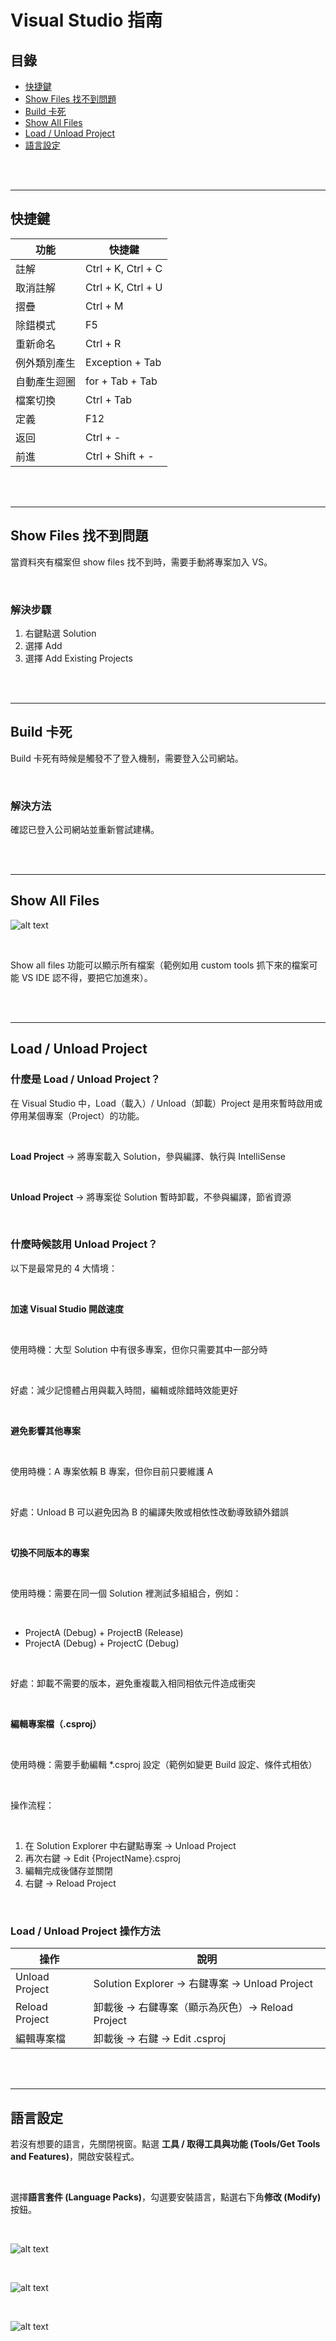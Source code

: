 # Visual Studio 指南

## 目錄
- [快捷鍵](#快捷鍵)
- [Show Files 找不到問題](#show-files-找不到問題)
- [Build 卡死](#build-卡死)
- [Show All Files](#show-all-files)
- [Load / Unload Project](#load--unload-project)
- [語言設定](#語言設定)

<br><br>

---

## 快捷鍵

| 功能 | 快捷鍵 |
|------|-------|
| 註解 | Ctrl + K, Ctrl + C |
| 取消註解 | Ctrl + K, Ctrl + U |
| 摺疊 | Ctrl + M |
| 除錯模式 | F5 |
| 重新命名 | Ctrl + R |
| 例外類別產生 | Exception + Tab |
| 自動產生迴圈 | for + Tab + Tab |
| 檔案切換 | Ctrl + Tab |
| 定義 | F12 |
| 返回 | Ctrl + - |
| 前進 | Ctrl + Shift + - |

<br><br>

---

## Show Files 找不到問題

當資料夾有檔案但 show files 找不到時，需要手動將專案加入 VS。

<br>

### 解決步驟

1. 右鍵點選 Solution
2. 選擇 Add
3. 選擇 Add Existing Projects

<br><br>

---

## Build 卡死

Build 卡死有時候是觸發不了登入機制，需要登入公司網站。

<br>

### 解決方法

確認已登入公司網站並重新嘗試建構。

<br><br>

---

## Show All Files

![alt text](./image.png)

<br>

Show all files 功能可以顯示所有檔案（範例如用 custom tools 抓下來的檔案可能 VS IDE 認不得，要把它加進來）。

<br><br>

---

## Load / Unload Project

### 什麼是 Load / Unload Project？

在 Visual Studio 中，Load（載入）/ Unload（卸載）Project 是用來暫時啟用或停用某個專案（Project）的功能。

<br>

**Load Project** → 將專案載入 Solution，參與編譯、執行與 IntelliSense

<br>

**Unload Project** → 將專案從 Solution 暫時卸載，不參與編譯，節省資源

<br>

### 什麼時候該用 Unload Project？

以下是最常見的 4 大情境：

<br>

**加速 Visual Studio 開啟速度**

<br>

使用時機：大型 Solution 中有很多專案，但你只需要其中一部分時

<br>

好處：減少記憶體占用與載入時間，編輯或除錯時效能更好

<br>

**避免影響其他專案**

<br>

使用時機：A 專案依賴 B 專案，但你目前只要維護 A

<br>

好處：Unload B 可以避免因為 B 的編譯失敗或相依性改動導致額外錯誤

<br>

**切換不同版本的專案**

<br>

使用時機：需要在同一個 Solution 裡測試多組組合，例如：

<br>

- ProjectA (Debug) + ProjectB (Release)
- ProjectA (Debug) + ProjectC (Debug)

<br>

好處：卸載不需要的版本，避免重複載入相同相依元件造成衝突

<br>

**編輯專案檔（.csproj）**

<br>

使用時機：需要手動編輯 *.csproj 設定（範例如變更 Build 設定、條件式相依）

<br>

操作流程：

<br>

1. 在 Solution Explorer 中右鍵點專案 → Unload Project
2. 再次右鍵 → Edit {ProjectName}.csproj
3. 編輯完成後儲存並關閉
4. 右鍵 → Reload Project

<br>

### Load / Unload Project 操作方法

| 操作 | 說明 |
|------|------|
| Unload Project | Solution Explorer → 右鍵專案 → Unload Project |
| Reload Project | 卸載後 → 右鍵專案（顯示為灰色）→ Reload Project |
| 編輯專案檔 | 卸載後 → 右鍵 → Edit .csproj |

<br><br>

---

## 語言設定

若沒有想要的語言，先關閉視窗。點選 **工具 / 取得工具與功能 (Tools/Get Tools and Features)**，開啟安裝程式。

<br>

選擇**語言套件 (Language Packs)**，勾選要安裝語言，點選右下角**修改 (Modify)** 按鈕。

<br>

![alt text](./image-1.png)

<br>

![alt text](./image-2.png)

<br>

![alt text](./image-3.png)
